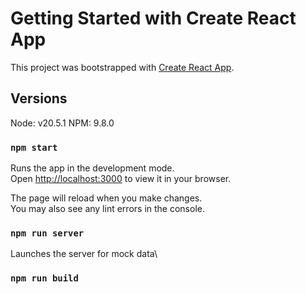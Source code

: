 # Getting Started with Create React App

This project was bootstrapped with [Create React App](https://github.com/facebook/create-react-app).

## Versions

Node: v20.5.1
NPM: 9.8.0

### `npm start`

Runs the app in the development mode.\
Open [http://localhost:3000](http://localhost:3000) to view it in your browser.

The page will reload when you make changes.\
You may also see any lint errors in the console.

### `npm run server`

Launches the server for mock data\

### `npm run build`
